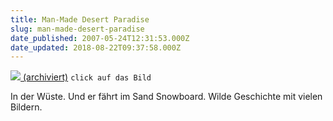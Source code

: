 ```yaml
---
title: Man-Made Desert Paradise
slug: man-made-desert-paradise
date_published: 2007-05-24T12:31:53.000Z
date_updated: 2018-08-22T09:37:58.000Z
---
```


[![](//bp3.blogger.com/_mmBw3uzPnJI/RlNLOLDG6OI/AAAAAAAAE1s/PvavvIz1VmQ/s400/heaven_in_hell_001.jpg) (archiviert)](http://web.archive.org/web/20070524095146/http://damncoolpics.blogspot.com:80/2007/05/man-made-desert-paradise.html)
`click auf das Bild`

In der Wüste. Und er fährt im Sand Snowboard. Wilde Geschichte mit vielen Bildern.
